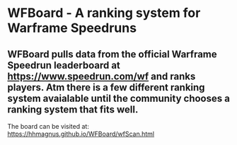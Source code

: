 # WFBoard - A ranking system for Warframe Speedruns
WFBoard pulls data from the official Warframe Speedrun leaderboard at https://www.speedrun.com/wf and ranks players. Atm there is a few different ranking system avaialable until the community chooses a ranking system that fits well.
--
The board can be visited at: https://hhmagnus.github.io/WFBoard/wfScan.html

